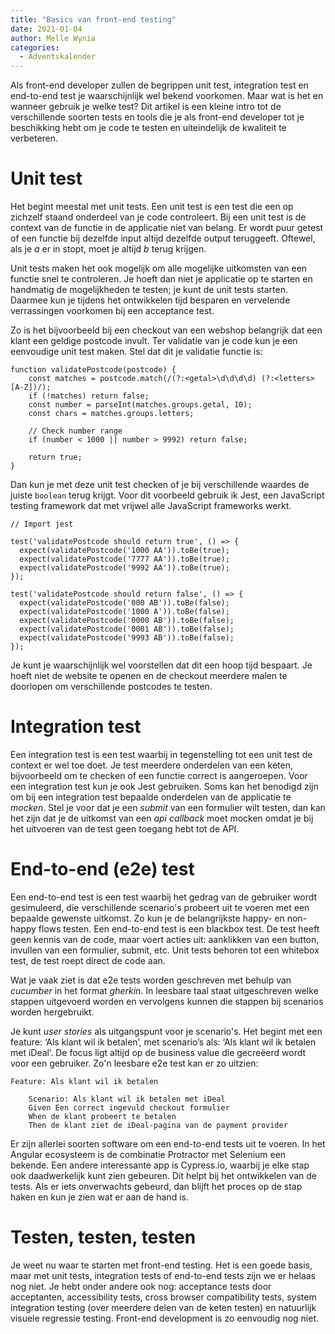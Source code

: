 ```yaml
---
title: "Basics van front-end testing"
date: 2021-01-04
author: Melle Wynia
categories: 
  - Adventskalender
---
```

Als front-end developer zullen de begrippen unit test, integration test en end-to-end test je waarschijnlijk wel bekend voorkomen. Maar wat is het en wanneer gebruik je welke test? Dit artikel is een kleine intro tot de verschillende soorten tests en tools die je als front-end developer tot je beschikking hebt om je code te testen en uiteindelijk de kwaliteit te verbeteren.

# Unit test

Het begint meestal met unit tests. Een unit test is een test die een op zichzelf staand onderdeel van je code controleert. Bij een unit test is de context van de functie in de applicatie niet van belang. Er wordt puur getest of een functie bij dezelfde input altijd dezelfde output teruggeeft. Oftewel, als je _a_ er in stopt, moet je altijd _b_ terug krijgen.

Unit tests maken het ook mogelijk om alle mogelijke uitkomsten van een functie snel te controleren. Je hoeft dan niet je applicatie op te starten en handmatig de mogelijkheden te testen; je kunt de unit tests starten. Daarmee kun je tijdens het ontwikkelen tijd besparen en vervelende verrassingen voorkomen bij een acceptance test.

Zo is het bijvoorbeeld bij een checkout van een webshop belangrijk dat een klant een geldige postcode invult. Ter validatie van je code kun je een eenvoudige unit test maken. Stel dat dit je validatie functie is:

```
function validatePostcode(postcode) {
    const matches = postcode.match(/(?:<getal>\d\d\d\d) (?:<letters>[A-Z])/);
    if (!matches) return false;
    const number = parseInt(matches.groups.getal, 10);
    const chars = matches.groups.letters;

    // Check number range 
    if (number < 1000 || number > 9992) return false;

    return true;
}
```

Dan kun je met deze unit test checken of je bij verschillende waardes de juiste `boolean` terug krijgt. Voor dit voorbeeld gebruik ik Jest, een JavaScript testing framework dat met vrijwel alle JavaScript frameworks werkt.

```
// Import jest

test('validatePostcode should return true', () => {
  expect(validatePostcode('1000 AA')).toBe(true);
  expect(validatePostcode('7777 AA')).toBe(true);
  expect(validatePostcode('9992 AA')).toBe(true);
});

test('validatePostcode should return false', () => {
  expect(validatePostcode('000 AB')).toBe(false);
  expect(validatePostcode('1000 A')).toBe(false);
  expect(validatePostcode('0000 AB')).toBe(false);
  expect(validatePostcode('0001 AB')).toBe(false);
  expect(validatePostcode('9993 AB')).toBe(false);
});
```

Je kunt je waarschijnlijk wel voorstellen dat dit een hoop tijd bespaart. Je hoeft niet de website te openen en de checkout meerdere malen te doorlopen om verschillende postcodes te testen.

# Integration test

Een integration test is een test waarbij in tegenstelling tot een unit test de context er wel toe doet. Je test meerdere onderdelen van een keten, bijvoorbeeld om te checken of een functie correct is aangeroepen. Voor een integration test kun je ook Jest gebruiken. Soms kan het benodigd zijn om bij een integration test bepaalde onderdelen van de applicatie te _mocken_. Stel je voor dat je een _submit_ van een formulier wilt testen, dan kan het zijn dat je de uitkomst van een _api callback_ moet mocken omdat je bij het uitvoeren van de test geen toegang hebt tot de API.

# End-to-end (e2e) test

Een end-to-end test is een test waarbij het gedrag van de gebruiker wordt gesimuleerd, die verschillende scenario's probeert uit te voeren met een bepaalde gewenste uitkomst. Zo kun je de belangrijkste happy- en non-happy flows testen. Een end-to-end test is een blackbox test. De test heeft geen kennis van de code, maar voert acties uit: aanklikken van een button, invullen van een formulier, submit, etc. Unit tests behoren tot een whitebox test, de test roept direct de code aan.

Wat je vaak ziet is dat e2e tests worden geschreven met behulp van _cucumber_ in het format _gherkin_. In leesbare taal staat uitgeschreven welke stappen uitgevoerd worden en vervolgens kunnen die stappen bij scenarios worden hergebruikt.

Je kunt _user stories_ als uitgangspunt voor je scenario's. Het begint met een feature: ‘Als klant wil ik betalen’, met scenario’s als: ‘Als klant wil ik betalen met iDeal’. De focus ligt altijd op de business value die gecreëerd wordt voor een gebruiker. Zo'n leesbare e2e test kan er zo uitzien:

```
Feature: Als klant wil ik betalen

    Scenario: Als klant wil ik betalen met iDeal
    Given Een correct ingevuld checkout formulier
    When de klant probeert te betalen
    Then de klant ziet de iDeal-pagina van de payment provider
```

Er zijn allerlei soorten software om een end-to-end tests uit te voeren. In het Angular ecosysteem is de combinatie Protractor met Selenium een bekende. Een andere interessante app is Cypress.io, waarbij je elke stap ook daadwerkelijk kunt zien gebeuren. Dit helpt bij het ontwikkelen van de tests. Als er iets onverwachts gebeurd, dan blijft het proces op de stap haken en kun je zien wat er aan de hand is.

# Testen, testen, testen

Je weet nu waar te starten met front-end testing. Het is een goede basis, maar met unit tests, integration tests of end-to-end tests zijn we er helaas nog niet. Je hebt onder andere ook nog: acceptance tests door acceptanten, accessibility tests, cross browser compatibility tests, system integration testing (over meerdere delen van de keten testen) en natuurlijk visuele regressie testing. Front-end development is zo eenvoudig nog niet.
